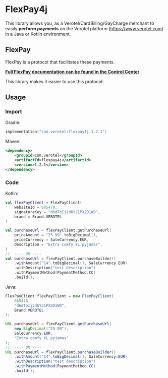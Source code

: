 # FlexPay4j

This library allows you, as a Verotel/CardBilling/GayCharge merchant to easily
**perform payments** on the Verotel platform (https://www.verotel.com) in a
Java or Kotlin environment.

## FlexPay

FlexPay is a protocol that facilitates these payments.

**[Full FlexPay documentation can be found in the Control Center](https://controlcenter.verotel.com/flexpay-doc/#verotel-flexpay-documentation)**

This library makes it easier to use this protocol:

## Usage

### Import

Gradle:

```kotlin
implementation("com.verotel:flexpay4j:1.2.1")
```

Maven:

```XML
<dependency>
    <groupId>com.verotel</groupId>
    <artifactId>flexpay4j</artifactId>
    <version>1.2.1</version>
</dependency>
```

### Code

Kotlin:

```kotlin
val flexPayClient = FlexPayClient(
    websiteId = 685478,
    signatureKey = "d6dToIj2d6YJ1PX2D1W9",
    brand = Brand.VEROTEL
)

val purchaseUrl = flexPayClient.getPurchaseUrl(
    priceAmount = "25.99".toBigDecimal(),
    priceCurrency = SaleCurrency.EUR,
    description = "Extra comfy XL pyjamas",
)
//  ---- OR ----
val purchaseUrl = flexPayClient.purchaseBuilder()
    .withAmount("14".toBigDecimal(), SaleCurrency.EUR)
    .withDescription("test description")
    .withPaymentMethod(PaymentMethod.CC)
    .build();
```

Java:

```java
FlexPayClient flexPayClient = new FlexPayClient(
    685478,
    "d6dToIj2d6YJ1PX2D1W9",
    Brand.VEROTEL
);

URL purchaseUrl = flexPayClient.getPurchaseUrl(
    new BigDecimal("25.99"),
    SaleCurrency.EUR,
    "Extra comfy XL pyjamas"
);
//  ---- OR ----
URL purchaseUrl = flexPayClient.purchaseBuilder()
    .withAmount("14".toBigDecimal(), SaleCurrency.EUR)
    .withDescription("test description")
    .withPaymentMethod(PaymentMethod.CC)
    .build();
```


